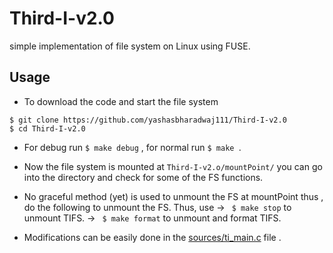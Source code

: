 # Third-I-v2.0
simple implementation of file system on Linux using FUSE. 

## Usage

* To download the code and start the file system
```
$ git clone https://github.com/yashasbharadwaj111/Third-I-v2.0
$ cd Third-I-v2.0
```
* For debug run ``` $ make debug ``` , for normal run ```$ make ```.


* Now the file system is mounted at ```Third-I-v2.o/mountPoint/``` you can go into the directory and check for some of the FS functions. 

* No graceful method (yet) is used to unmount the FS at mountPoint
thus , do the following to unmount the FS. Thus,  use
-> ``` $ make stop``` to unmount TIFS.
-> ``` $ make format``` to unmount and format TIFS.

* Modifications can be easily done in the [sources/ti_main.c](https://github.com/yashasbharadwaj111/Third-I-v2.0/blob/master/sources/ti_main.c) file .